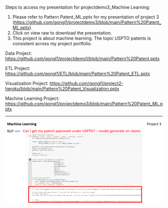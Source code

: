 Steps to access my presentation for projectdemo3_Machine Learning:

1. Please refer to Pattern Patent_ML.pptx for my presentation of project 3 (https://github.com/gongl1/projectdemo3/blob/main/Pattern%20Patent_ML.pptx). 
2. Click on view raw to download the presentation.
3. This project is about machine learning. The topic USPTO patents is consistent across my project portfolio.

Data Project: https://github.com/gongl1/projectdemo1/blob/main/Pattern%20Patent.pptx

ETL Project: https://github.com/gongl1/ETL/blob/main/Pattern%20Patent_ETL.pptx

Visualization Project: https://github.com/gongl1/project2-heroku/blob/main/Pattern%20Patent_Visualization.pptx

Machine Learning Project: https://github.com/gongl1/projectdemo3/blob/main/Pattern%20Patent_ML.pptx

- - -

![1-Logo](ML1.PNG)
